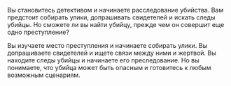 Вы становитесь детективом и начинаете расследование убийства. Вам предстоит собирать улики, допрашивать свидетелей и искать следы убийцы. Но сможете ли вы найти убийцу, прежде чем он совершит еще одно преступление?

Вы изучаете место преступления и начинаете собирать улики. Вы допрашиваете свидетелей и ищете связи между ними и жертвой. Вы находите следы убийцы и начинаете его преследование. Но вы понимаете, что убийца может быть опасным и готовитесь к любым возможным сценариям.
